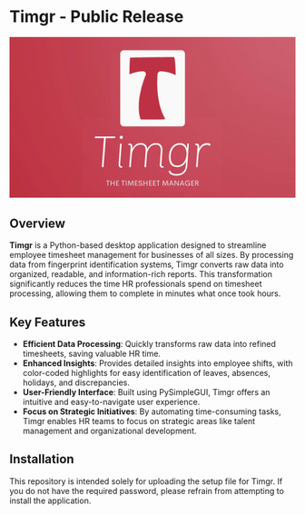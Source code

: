 # Timgr - Public Release

![Timgr Logo](Timgr_splash.jpeg)

## Overview
**Timgr** is a Python-based desktop application designed to streamline employee timesheet management for businesses of all sizes. By processing data from fingerprint identification systems, Timgr converts raw data into organized, readable, and information-rich reports. This transformation significantly reduces the time HR professionals spend on timesheet processing, allowing them to complete in minutes what once took hours.

## Key Features
- **Efficient Data Processing**: Quickly transforms raw data into refined timesheets, saving valuable HR time.
- **Enhanced Insights**: Provides detailed insights into employee shifts, with color-coded highlights for easy identification of leaves, absences, holidays, and discrepancies.
- **User-Friendly Interface**: Built using PySimpleGUI, Timgr offers an intuitive and easy-to-navigate user experience.
- **Focus on Strategic Initiatives**: By automating time-consuming tasks, Timgr enables HR teams to focus on strategic areas like talent management and organizational development.

## Installation
This repository is intended solely for uploading the setup file for Timgr. If you do not have the required password, please refrain from attempting to install the application.
